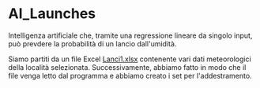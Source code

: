 # AI_Launches
Intelligenza artificiale che, tramite una regressione lineare da singolo input, può prevdere la probabilità di un lancio dall'umidità.

Siamo partiti da un file Excel [Lanci1.xlsx](https://github.com/SouthPaul03/AI_Launches/files/8176505/Lanci1.xlsx) contenente vari dati meteorologici della località selezionata.
Successivamente, abbiamo fatto in modo che il file venga letto dal programma e abbiamo creato i set per l'addestramento.
